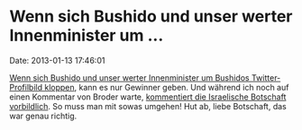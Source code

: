 Wenn sich Bushido und unser werter Innenminister um \...
========================================================

Date: 2013-01-13 17:46:01

[Wenn sich Bushido und unser werter Innenminister um Bushidos
Twitter-Profilbild kloppen](http://www.heise.de/-1782772), kann es nur
Gewinner geben. Und während ich noch auf einen Kommentar von Broder
warte, [kommentiert die Israelische Botschaft
vorbildlich](https://twitter.com/IsraelinGermany/statuses/290173634369187840).
So muss man mit sowas umgehen! Hut ab, liebe Botschaft, das war genau
richtig.
